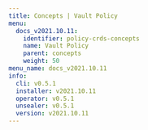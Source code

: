 ```yaml
---
title: Concepts | Vault Policy
menu:
  docs_v2021.10.11:
    identifier: policy-crds-concepts
    name: Vault Policy
    parent: concepts
    weight: 50
menu_name: docs_v2021.10.11
info:
  cli: v0.5.1
  installer: v2021.10.11
  operator: v0.5.1
  unsealer: v0.5.1
  version: v2021.10.11
---
```


